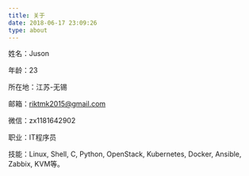 ```yaml
---
title: 关于
date: 2018-06-17 23:09:26
type: about
---
```


姓名：Juson

年龄：23

所在地：江苏-无锡

邮箱：riktmk2015@gmail.com

微信：zx1181642902

职业：IT程序员

技能：Linux, Shell, C, Python, OpenStack, Kubernetes, Docker, Ansible, Zabbix, KVM等。